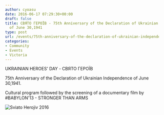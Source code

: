 ```yaml
---
author: cyoasu
date: 2016-06-17 07:29:30+00:00
draft: false
title: СВЯТО ГЕРОЇВ - 75th Anniversary of the Declaration of Ukrainian Independence
  of June 30,1941
type: post
url: /events/75th-anniversary-of-the-declaration-of-ukrainian-independence-of-june-301941/
categories:
- Community
- Events
- Victoria
---
```


UKRAINIAN HEROЕS' DAY - СВЯТО ГЕРОЇВ




75th Anniversary of the Declaration of Ukrainian Independence of June 30,1941.




Cultural program followed by the screening of a documentary film by #BABYLON'13 - STRONGER THAN ARMS




![Sviato Herojiv 2016](http://www.ozeukes.com/wp-content/uploads/2016/06/Sviato-Herojiv-2016.jpg)

